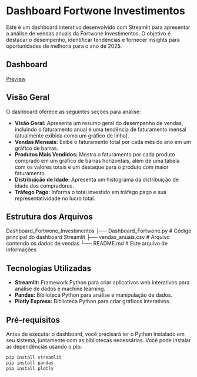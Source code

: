 # Dashboard Fortwone Investimentos

Este é um dashboard interativo desenvolvido com Streamlit para apresentar a análise de vendas anuais da Fortwone Investimentos. O objetivo é destacar o desempenho, identificar tendências e fornecer insights para oportunidades de melhoria para o ano de 2025.

## Dashboard

[Preview](https://i.imgur.com/5SPGmuY.png)

## Visão Geral

O dashboard oferece as seguintes seções para análise:

* **Visão Geral:** Apresenta um resumo geral do desempenho de vendas, incluindo o faturamento anual e uma tendência de faturamento mensal (atualmente exibida como um gráfico de linha).
* **Vendas Mensais:** Exibe o faturamento total por cada mês do ano em um gráfico de barras.
* **Produtos Mais Vendidos:** Mostra o faturamento por cada produto comprado em um gráfico de barras horizontais, além de uma tabela com os valores totais e um destaque para o produto com maior faturamento.
* **Distribuição de Idade:** Apresenta um histograma da distribuição de idade dos compradores.
* **Tráfego Pago:** Informa o total investido em tráfego pago e sua representatividade no lucro total.

## Estrutura dos Arquivos

Dashboard_Fortwone_Investimentos
├── Dashboard_Fortwone.py   # Código principal do dashboard Streamlit
├── vendas_anuais.csv       # Arquivo contendo os dados de vendas
└── README.md               # Este arquivo de informações

## Tecnologias Utilizadas

* **Streamlit:** Framework Python para criar aplicativos web interativos para análise de dados e machine learning.
* **Pandas:** Biblioteca Python para análise e manipulação de dados.
* **Plotly Express:** Biblioteca Python para criar gráficos interativos.

## Pré-requisitos

Antes de executar o dashboard, você precisará ter o Python instalado em seu sistema, juntamente com as bibliotecas necessárias. Você pode instalar as dependências usando o pip:

```bash
pip install streamlit
pip install pandas
pip install plotly
